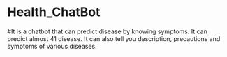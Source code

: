 # Health_ChatBot
#It is a chatbot that can predict disease by knowing symptoms. It can predict almost 41 disease. It can also tell you description, precautions and symptoms of various diseases.
